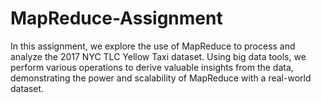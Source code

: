 # MapReduce-Assignment

In this assignment, we explore the use of MapReduce to process and analyze the 2017 NYC TLC Yellow Taxi dataset. Using big data tools, we perform various operations to derive valuable insights from the data, demonstrating the power and scalability of MapReduce with a real-world dataset.
